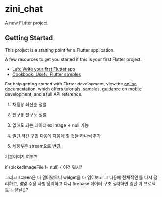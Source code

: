 # zini_chat

A new Flutter project.

## Getting Started

This project is a starting point for a Flutter application.

A few resources to get you started if this is your first Flutter project:

- [Lab: Write your first Flutter app](https://docs.flutter.dev/get-started/codelab)
- [Cookbook: Useful Flutter samples](https://docs.flutter.dev/cookbook)

For help getting started with Flutter development, view the
[online documentation](https://docs.flutter.dev/), which offers tutorials,
samples, guidance on mobile development, and a full API reference.


1. 채팅창 최신순 정렬
2. 친구창 친구도 정렬



2. 없애도 되는 데이터 ex image => null 가능
3. 일단 약간 꾸민 다음에 다음에 할 것들 하나씩 추가
4. 세팅부분 stream으로 변경

기본이미지 여부?!

 if (pickedImageFile != null) { 이건 뭐지?

 그리고 screen은 다 읽어봤으니 widget을 다 읽어보고 
 그 다음에 전체적인 틀 다시 정리하고, 몇몇 수정 사항 정리하고 
 다시 firebase 데이터 구조 정리하면 일단 이 프로젝트는 끝날듯?